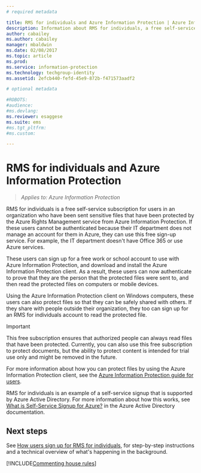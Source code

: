 ```yaml
---
# required metadata

title: RMS for individuals and Azure Information Protection | Azure Information Protection
description: Information about RMS for individuals, a free self-service subscription for users in an organization who have been sent sensitive files that have been protected by the Azure Rights Management service, but these users cannot be authenticated because their IT department does not manage an account for them in Azure. 
author: cabailey
ms.author: cabailey
manager: mbaldwin
ms.date: 02/08/2017
ms.topic: article
ms.prod:
ms.service: information-protection
ms.technology: techgroup-identity
ms.assetid: 2efcb440-fefd-45e9-872b-f471573aadf2

# optional metadata

#ROBOTS:
#audience:
#ms.devlang:
ms.reviewer: esaggese
ms.suite: ems
#ms.tgt_pltfrm:
#ms.custom:

---
```


# RMS for individuals and Azure Information Protection

>*Applies to: Azure Information Protection*

RMS for individuals is a free self-service subscription for users in an organization who have been sent sensitive files that have been protected by the Azure Rights Management service from Azure Information Protection. If these users cannot be authenticated because their IT department does not manage an account for them in Azure, they can use this free sign-up service. For example, the IT department doesn't have Office 365 or use Azure services.

These users can sign up for a free work or school account to use with Azure Information Protection, and download and install the Azure Information Protection client. As a result, these users can now authenticate to prove that they are the person that the protected files were sent to, and then read the protected files on computers or mobile devices.

Using the Azure Information Protection client on Windows computers, these users can also protect files so that they can be safely shared with others. If they share with people outside their organization, they too can sign up for an RMS for individuals account to read the protected file.

> [!IMPORTANT]
> This free subscription ensures that authorized people can always read files that have been protected. Currently, you can also use this free subscription to protect documents, but the ability to protect content is intended for trial use only and might be removed in the future. 

For more information about how you can protect files by using the Azure Information Protection client, see the [Azure Information Protection guide for users](../rms-client/client-user-guide.md).

RMS for individuals is an example of a self-service signup that is supported by Azure Active Directory. For more information about how this works, see [What is Self-Service Signup for Azure?](/active-directory/active-directory-self-service-signup) in the Azure Active Directory documentation. 

## Next steps
See [How users sign up for RMS for individuals](rms-for-individuals-user-sign-up.md), for step-by-step instructions and a technical overview of what's happening in the background. 

[!INCLUDE[Commenting house rules](../includes/houserules.md)]
